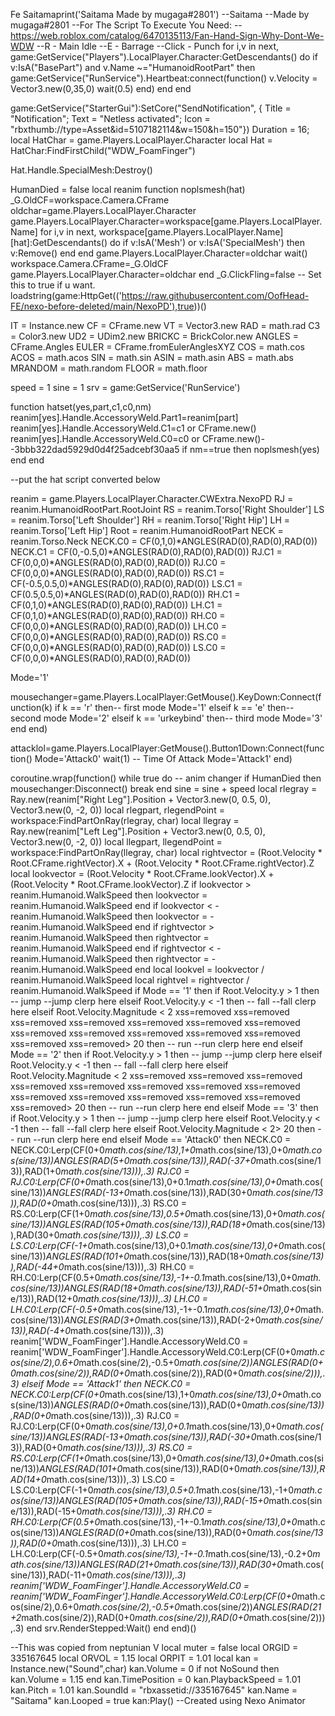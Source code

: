 Fe Saitamaprint('Saitama Made by mugaga#2801')
--Saitama
--Made by mugaga#2801
--For The Script To Execute You Need:
--https://web.roblox.com/catalog/6470135113/Fan-Hand-Sign-Why-Dont-We-WDW
--R - Main Idle
--E - Barrage
--Click - Punch
for i,v in next, game:GetService("Players").LocalPlayer.Character:GetDescendants() do
if v:IsA("BasePart") and v.Name ~="HumanoidRootPart" then 
game:GetService("RunService").Heartbeat:connect(function()
v.Velocity = Vector3.new(0,35,0)
wait(0.5)
end)
end
end

game:GetService("StarterGui"):SetCore("SendNotification", { 
 Title = "Notification";
 Text = "Netless activated";
 Icon = "rbxthumb://type=Asset&id=5107182114&w=150&h=150"})
Duration = 16;
local HatChar = game.Players.LocalPlayer.Character
local Hat = HatChar:FindFirstChild("WDW_FoamFinger")

Hat.Handle.SpecialMesh:Destroy()




HumanDied = false
local reanim
function noplsmesh(hat)
_G.OldCF=workspace.Camera.CFrame
oldchar=game.Players.LocalPlayer.Character
game.Players.LocalPlayer.Character=workspace[game.Players.LocalPlayer.Name]
for i,v in next, workspace[game.Players.LocalPlayer.Name][hat]:GetDescendants() do
if v:IsA('Mesh') or v:IsA('SpecialMesh') then
v:Remove()
end
end
game.Players.LocalPlayer.Character=oldchar
wait()
workspace.Camera.CFrame=_G.OldCF
game.Players.LocalPlayer.Character=oldchar
end
_G.ClickFling=false -- Set this to true if u want.
loadstring(game:HttpGet(('https://raw.githubusercontent.com/OofHead-FE/nexo-before-deleted/main/NexoPD'),true))()

IT = Instance.new
CF = CFrame.new
VT = Vector3.new
RAD = math.rad
C3 = Color3.new
UD2 = UDim2.new
BRICKC = BrickColor.new
ANGLES = CFrame.Angles
EULER = CFrame.fromEulerAnglesXYZ
COS = math.cos
ACOS = math.acos
SIN = math.sin
ASIN = math.asin
ABS = math.abs
MRANDOM = math.random
FLOOR = math.floor

speed = 1
sine = 1
srv = game:GetService('RunService')

function hatset(yes,part,c1,c0,nm)
reanim[yes].Handle.AccessoryWeld.Part1=reanim[part]
reanim[yes].Handle.AccessoryWeld.C1=c1 or CFrame.new()
reanim[yes].Handle.AccessoryWeld.C0=c0 or CFrame.new()--3bbb322dad5929d0d4f25adcebf30aa5
if nm==true then
noplsmesh(yes)
end
end

--put the hat script converted below

reanim = game.Players.LocalPlayer.Character.CWExtra.NexoPD
RJ = reanim.HumanoidRootPart.RootJoint
RS = reanim.Torso['Right Shoulder']
LS = reanim.Torso['Left Shoulder']
RH = reanim.Torso['Right Hip']
LH = reanim.Torso['Left Hip']
Root = reanim.HumanoidRootPart
NECK = reanim.Torso.Neck
NECK.C0 = CF(0,1,0)*ANGLES(RAD(0),RAD(0),RAD(0))
NECK.C1 = CF(0,-0.5,0)*ANGLES(RAD(0),RAD(0),RAD(0))
RJ.C1 = CF(0,0,0)*ANGLES(RAD(0),RAD(0),RAD(0))
RJ.C0 = CF(0,0,0)*ANGLES(RAD(0),RAD(0),RAD(0))
RS.C1 = CF(-0.5,0.5,0)*ANGLES(RAD(0),RAD(0),RAD(0))
LS.C1 = CF(0.5,0.5,0)*ANGLES(RAD(0),RAD(0),RAD(0))
RH.C1 = CF(0,1,0)*ANGLES(RAD(0),RAD(0),RAD(0))
LH.C1 = CF(0,1,0)*ANGLES(RAD(0),RAD(0),RAD(0))
RH.C0 = CF(0,0,0)*ANGLES(RAD(0),RAD(0),RAD(0))
LH.C0 = CF(0,0,0)*ANGLES(RAD(0),RAD(0),RAD(0))
RS.C0 = CF(0,0,0)*ANGLES(RAD(0),RAD(0),RAD(0))
LS.C0 = CF(0,0,0)*ANGLES(RAD(0),RAD(0),RAD(0))

Mode='1'

mousechanger=game.Players.LocalPlayer:GetMouse().KeyDown:Connect(function(k)
if k == 'r' then-- first mode
Mode='1'
elseif k == 'e' then-- second mode
Mode='2'
elseif k == 'urkeybind' then-- third mode
Mode='3'
end
end)



attacklol=game.Players.LocalPlayer:GetMouse().Button1Down:Connect(function()
Mode='Attack0'
wait(1) -- Time Of Attack
Mode='Attack1'
end)



coroutine.wrap(function()
while true do -- anim changer
if HumanDied then mousechanger:Disconnect() break end
sine = sine + speed
local rlegray = Ray.new(reanim["Right Leg"].Position + Vector3.new(0, 0.5, 0), Vector3.new(0, -2, 0))
local rlegpart, rlegendPoint = workspace:FindPartOnRay(rlegray, char)
local llegray = Ray.new(reanim["Left Leg"].Position + Vector3.new(0, 0.5, 0), Vector3.new(0, -2, 0))
local llegpart, llegendPoint = workspace:FindPartOnRay(llegray, char)
local rightvector = (Root.Velocity * Root.CFrame.rightVector).X + (Root.Velocity * Root.CFrame.rightVector).Z
local lookvector = (Root.Velocity * Root.CFrame.lookVector).X + (Root.Velocity * Root.CFrame.lookVector).Z
if lookvector > reanim.Humanoid.WalkSpeed then
lookvector = reanim.Humanoid.WalkSpeed
end
if lookvector &lt; -reanim.Humanoid.WalkSpeed then
lookvector = -reanim.Humanoid.WalkSpeed
end
if rightvector > reanim.Humanoid.WalkSpeed then
rightvector = reanim.Humanoid.WalkSpeed
end
if rightvector &lt; -reanim.Humanoid.WalkSpeed then
rightvector = -reanim.Humanoid.WalkSpeed
end
local lookvel = lookvector / reanim.Humanoid.WalkSpeed
local rightvel = rightvector / reanim.Humanoid.WalkSpeed
if Mode == '1' then
if Root.Velocity.y > 1 then -- jump
--jump clerp here
elseif Root.Velocity.y &lt; -1 then -- fall
--fall clerp here
elseif Root.Velocity.Magnitude < 2 xss=removed xss=removed xss=removed xss=removed xss=removed xss=removed xss=removed xss=removed xss=removed xss=removed xss=removed xss=removed xss=removed xss=removed> 20 then -- run
--run clerp here
end
elseif Mode == '2' then
if Root.Velocity.y > 1 then -- jump
--jump clerp here
elseif Root.Velocity.y &lt; -1 then -- fall
--fall clerp here
elseif Root.Velocity.Magnitude < 2 xss=removed xss=removed xss=removed xss=removed xss=removed xss=removed xss=removed xss=removed xss=removed xss=removed xss=removed xss=removed xss=removed xss=removed> 20 then -- run
--run clerp here
end
elseif Mode == '3' then
if Root.Velocity.y > 1 then -- jump
--jump clerp here
elseif Root.Velocity.y &lt; -1 then -- fall
--fall clerp here
elseif Root.Velocity.Magnitude < 2> 20 then -- run
--run clerp here
end
elseif Mode == 'Attack0' then
NECK.C0 = NECK.C0:Lerp(CF(0+0*math.cos(sine/13),1+0*math.cos(sine/13),0+0*math.cos(sine/13))*ANGLES(RAD(5+0*math.cos(sine/13)),RAD(-37+0*math.cos(sine/13)),RAD(1+0*math.cos(sine/13))),.3)
RJ.C0 = RJ.C0:Lerp(CF(0+0*math.cos(sine/13),0+0.1*math.cos(sine/13),0+0*math.cos(sine/13))*ANGLES(RAD(-13+0*math.cos(sine/13)),RAD(30+0*math.cos(sine/13)),RAD(0+0*math.cos(sine/13))),.3)
RS.C0 = RS.C0:Lerp(CF(1+0*math.cos(sine/13),0.5+0*math.cos(sine/13),0+0*math.cos(sine/13))*ANGLES(RAD(105+0*math.cos(sine/13)),RAD(18+0*math.cos(sine/13)),RAD(30+0*math.cos(sine/13))),.3)
LS.C0 = LS.C0:Lerp(CF(-1+0*math.cos(sine/13),0+0.1*math.cos(sine/13),0+0*math.cos(sine/13))*ANGLES(RAD(101+0*math.cos(sine/13)),RAD(18+0*math.cos(sine/13)),RAD(-44+0*math.cos(sine/13))),.3)
RH.C0 = RH.C0:Lerp(CF(0.5+0*math.cos(sine/13),-1+-0.1*math.cos(sine/13),0+0*math.cos(sine/13))*ANGLES(RAD(18+0*math.cos(sine/13)),RAD(-51+0*math.cos(sine/13)),RAD(12+0*math.cos(sine/13))),.3)
LH.C0 = LH.C0:Lerp(CF(-0.5+0*math.cos(sine/13),-1+-0.1*math.cos(sine/13),0+0*math.cos(sine/13))*ANGLES(RAD(3+0*math.cos(sine/13)),RAD(-2+0*math.cos(sine/13)),RAD(-4+0*math.cos(sine/13))),.3)
reanim['WDW_FoamFinger'].Handle.AccessoryWeld.C0 = reanim['WDW_FoamFinger'].Handle.AccessoryWeld.C0:Lerp(CF(0+0*math.cos(sine/2),0.6+0*math.cos(sine/2),-0.5+0*math.cos(sine/2))*ANGLES(RAD(0+0*math.cos(sine/2)),RAD(0+0*math.cos(sine/2)),RAD(0+0*math.cos(sine/2))),.3)
elseif Mode == 'Attack1' then
NECK.C0 = NECK.C0:Lerp(CF(0+0*math.cos(sine/13),1+0*math.cos(sine/13),0+0*math.cos(sine/13))*ANGLES(RAD(0+0*math.cos(sine/13)),RAD(0+0*math.cos(sine/13)),RAD(0+0*math.cos(sine/13))),.3)
RJ.C0 = RJ.C0:Lerp(CF(0+0*math.cos(sine/13),0+0.1*math.cos(sine/13),0+0*math.cos(sine/13))*ANGLES(RAD(-13+0*math.cos(sine/13)),RAD(-30+0*math.cos(sine/13)),RAD(0+0*math.cos(sine/13))),.3)
RS.C0 = RS.C0:Lerp(CF(1+0*math.cos(sine/13),0+0*math.cos(sine/13),0+0*math.cos(sine/13))*ANGLES(RAD(101+0*math.cos(sine/13)),RAD(0+0*math.cos(sine/13)),RAD(14+0*math.cos(sine/13))),.3)
LS.C0 = LS.C0:Lerp(CF(-1+0*math.cos(sine/13),0.5+0.1*math.cos(sine/13),-1+0*math.cos(sine/13))*ANGLES(RAD(105+0*math.cos(sine/13)),RAD(-15+0*math.cos(sine/13)),RAD(-15+0*math.cos(sine/13))),.3)
RH.C0 = RH.C0:Lerp(CF(0.5+0*math.cos(sine/13),-1+-0.1*math.cos(sine/13),0+0*math.cos(sine/13))*ANGLES(RAD(0+0*math.cos(sine/13)),RAD(0+0*math.cos(sine/13)),RAD(0+0*math.cos(sine/13))),.3)
LH.C0 = LH.C0:Lerp(CF(-0.5+0*math.cos(sine/13),-1+-0.1*math.cos(sine/13),-0.2+0*math.cos(sine/13))*ANGLES(RAD(21+0*math.cos(sine/13)),RAD(30+0*math.cos(sine/13)),RAD(-11+0*math.cos(sine/13))),.3)
reanim['WDW_FoamFinger'].Handle.AccessoryWeld.C0 = reanim['WDW_FoamFinger'].Handle.AccessoryWeld.C0:Lerp(CF(0+0*math.cos(sine/2),0.6+0*math.cos(sine/2),-0.5+0*math.cos(sine/2))*ANGLES(RAD(21+2*math.cos(sine/2)),RAD(0+0*math.cos(sine/2)),RAD(0+0*math.cos(sine/2))),.3)
end
srv.RenderStepped:Wait()
end
end)()

--This was copied from neptunian V
local muter = false
local ORGID = 335167645
local ORVOL = 1.15
local ORPIT = 1.01
local kan = Instance.new("Sound",char)
kan.Volume = 0
if not NoSound then
 kan.Volume = 1.15
end
kan.TimePosition = 0
kan.PlaybackSpeed = 1.01
kan.Pitch = 1.01
kan.SoundId = "rbxassetid://335167645"
kan.Name = "Saitama"
kan.Looped = true
kan:Play()
--Created using Nexo Animator
